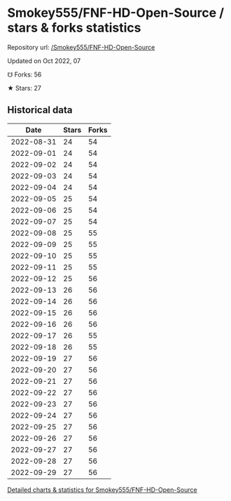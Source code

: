 # Smokey555/FNF-HD-Open-Source / stars & forks statistics

Repository url: [/Smokey555/FNF-HD-Open-Source](https://github.com/Smokey555/FNF-HD-Open-Source)

Updated on Oct 2022, 07

☋ Forks: 56

★ Stars: 27

## Historical data
| Date | Stars | Forks |
|------|-------|-------|
| 2022-08-31 | 24 | 54 | 
| 2022-09-01 | 24 | 54 | 
| 2022-09-02 | 24 | 54 | 
| 2022-09-03 | 24 | 54 | 
| 2022-09-04 | 24 | 54 | 
| 2022-09-05 | 25 | 54 | 
| 2022-09-06 | 25 | 54 | 
| 2022-09-07 | 25 | 54 | 
| 2022-09-08 | 25 | 55 | 
| 2022-09-09 | 25 | 55 | 
| 2022-09-10 | 25 | 55 | 
| 2022-09-11 | 25 | 55 | 
| 2022-09-12 | 25 | 56 | 
| 2022-09-13 | 26 | 56 | 
| 2022-09-14 | 26 | 56 | 
| 2022-09-15 | 26 | 56 | 
| 2022-09-16 | 26 | 56 | 
| 2022-09-17 | 26 | 55 | 
| 2022-09-18 | 26 | 55 | 
| 2022-09-19 | 27 | 56 | 
| 2022-09-20 | 27 | 56 | 
| 2022-09-21 | 27 | 56 | 
| 2022-09-22 | 27 | 56 | 
| 2022-09-23 | 27 | 56 | 
| 2022-09-24 | 27 | 56 | 
| 2022-09-25 | 27 | 56 | 
| 2022-09-26 | 27 | 56 | 
| 2022-09-27 | 27 | 56 | 
| 2022-09-28 | 27 | 56 | 
| 2022-09-29 | 27 | 56 | 


[Detailed charts & statistics for Smokey555/FNF-HD-Open-Source](https://reviewgithub.com/rep/Smokey555/FNF-HD-Open-Source)
